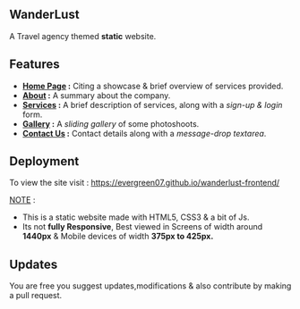 ## WanderLust
A Travel agency themed **static** website.

## Features
- **<ins> Home Page</ins> :** Citing a showcase & brief overview of services provided.
- **<ins>About</ins> :** A summary about the company.
- **<ins>Services</ins> :** A brief description of services, along with a *sign-up & login* form.
- **<ins>Gallery</ins> :** A *sliding gallery* of some photoshoots.
- **<ins>Contact Us</ins> :** Contact details along with a *message-drop textarea*.

## Deployment
To view the site visit : https://evergreen07.github.io/wanderlust-frontend/ 

<ins>NOTE</ins> : 
- This is a static website made with HTML5, CSS3 & a bit of Js.
- Its not **fully Responsive**, Best viewed in Screens of width around **1440px** & Mobile devices of width **375px to 425px.**

## Updates
You are free you suggest updates,modifications & also contribute by making a pull request.
